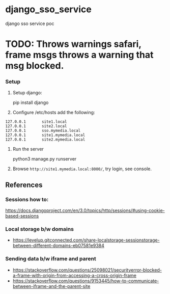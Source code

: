 # django_sso_service
django sso service poc


# TODO: Throws warnings safari, frame msgs throws a warning that msg blocked.


### Setup

1. Setup django:


    pip install django
    
1. Configure /etc/hosts  add the following:

```
127.0.0.1       site1.local
127.0.0.1       site2.local
127.0.0.1       sso.mymedia.local
127.0.0.1       site1.mymedia.local
127.0.0.1       site2.mymedia.local
```

1. Run the server


    python3 manage.py runserver

   
1. Browse `http://site1.mymedia.local:8000/`, try login, see console.


## References

### Sessions how to:
https://docs.djangoproject.com/en/3.0/topics/http/sessions/#using-cookie-based-sessions

### Local storage b/w domains
* https://levelup.gitconnected.com/share-localstorage-sessionstorage-between-different-domains-eb07581e9384

### Sending data b/w iframe and parent
* https://stackoverflow.com/questions/25098021/securityerror-blocked-a-frame-with-origin-from-accessing-a-cross-origin-frame
* https://stackoverflow.com/questions/9153445/how-to-communicate-between-iframe-and-the-parent-site 

